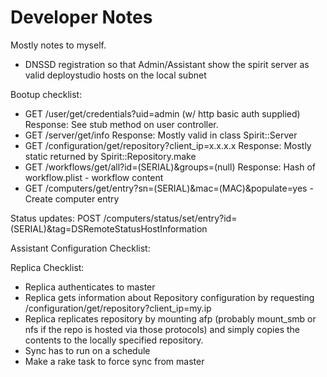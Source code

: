 # Developer Notes #

Mostly notes to myself.

- DNSSD registration so that Admin/Assistant show the spirit server as valid deploystudio hosts on the local subnet

Bootup checklist:

- GET /user/get/credentials?uid=admin (w/ http basic auth supplied)
Response: See stub method on user controller.
- GET /server/get/info
Response: Mostly valid in class Spirit::Server
- GET /configuration/get/repository?client_ip=x.x.x.x
Response: Mostly static returned by Spirit::Repository.make
- GET /workflows/get/all?id=(SERIAL)&groups=(null)
Response: Hash of workflow.plist - workflow content
- GET /computers/get/entry?sn=(SERIAL)&mac=(MAC)&populate=yes - Create computer entry


Status updates:
POST /computers/status/set/entry?id=(SERIAL)&tag=DSRemoteStatusHostInformation


Assistant Configuration Checklist:


Replica Checklist:

- Replica authenticates to master
- Replica gets information about Repository configuration by requesting /configuration/get/repository?client_ip=my.ip
- Replica replicates repository by mounting afp (probably mount_smb or nfs if the repo is hosted via those protocols)
and simply copies the contents to the locally specified repository.
- Sync has to run on a schedule
- Make a rake task to force sync from master